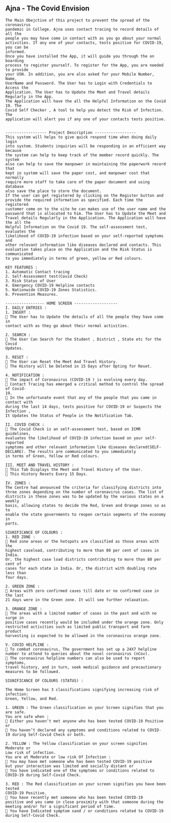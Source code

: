 ##            			Ajna - The Covid Envision

	The Main Obejctive of this project to prevent the spread of the coronavirus
	pandemic in College. Ajna uses contact tracing to record details of all the
	people you may have come in contact with as you go about your normal
	activities. If any one of your contacts, tests positive for COVID-19, you can be
	informed.
	Once you have installed the App, it will guide you through the on boarding
	process to register yourself. To register for the App, you are needed to provide
	your USN. In addition, you are also asked for your Mobile Number, Name,
	UserName and Password. The User has to Login with Credentials to Access the 
	Application. The User has to Update the Meet and Travel details Regularly in the App. 
	The Application will have the all the Helpful Information on the Covid 19. The
	Covid Self Checker , A tool to help you detect the Risk of Infection. The
	application will alert you if any one of your contacts tests positive.


	------------------ Project Description ------------------
	This system will helps to give quick respond time when doing daily login
	into system. Students inquiries will be responding in an efficient way because
	the system can help to keep track of the member record quickly. The system
	also can help to save the manpower in maintaining the paperwork record that
	kept in system will save the paper cost, and manpower cost that normally
	require more staff to take care of the paper document and using database
	also save the place to store the document.
	If the user can get registered by clicking on the Register button and
	provide the required information as specified. Each time the registered
	customer come on to the site he can makes use of the user name and the
	password that is allocated to him. The User has to Update the Meet and
	Travel details Regularly in the Application. The Application will have the all the
	Helpful Information on the Covid 19. The self-assessment test, evaluates the
	likelihood of COVID-19 infection based on your self-reported symptoms and
	other relevant information like diseases declared and contacts. This
	evaluation takes place on the Application and the Risk Status is communicated
	to you immediately in terms of green, yellow or Red colours.

	KEY FEATURES :
	1. Automatic Contact tracing
	2. Self-Assessment test(Covid Check)
	3. Risk Status of User
	4. Emergency COVID-19 Helpline contacts
	5. Nationwide COVID-19 Zones Statistics.
	6. Prevention Measures.

	----------------- HOME SCREEN -------------------
	I. DAILY ENTRIES :
	1. INSERT :
	 The User has to Update the details of all the people they have come in
	contact with as they go about their normal activities.

	2. SEARCH :
	 The User Can Search for the Student , District , State etc for the Covid
	Updates.

	3. RESET :
	 The User can Reset the Meet And Travel History.
	 The History will be Deleted in 15 Days after Opting for Reset.

	4. NOTIFICATION :
	 The impact of Coronavirus (COVID-19 ) is evolving every day.
	 Contact Tracing has emerged a critical method to control the spread of Covid-
	19.
	 In the unfortunate event that any of the people that you came in contact with
	during the last 14 days, tests positive for COVID-19 or Suspects the Infection ,
	It Updates the Status of People in the Notification Tab.

	II. COVID CHECK :
	 The Covid Check is an self-assessment test, based on ICMR guidelines,
	evaluates the likelihood of COVID-19 infection based on your self-reported
	symptoms and other relevant information like diseases declared(SELF-
	DECLARE). The results are communicated to you immediately
	in terms of Green, Yellow or Red colours.

	III. MEET AND TRAVEL HISTORY :
	 This Tab Displays the Meet and Travel History of the User.
	 This History Resets Every 15 Days.

	IV. ZONES :
	The Centre had announced the criteria for classifying districts into
	three zones depending on the number of coronavirus cases. The list of
	districts in these zones was to be updated by the various states on a weekly
	basis, allowing states to decide the Red, Green and Orange zones so as to
	enable the state governments to reopen certain segments of the economy in
	parts.

	SIGNIFICANCE OF COLOURS :
	1. RED ZONE :
	 Red zone areas or the hotspots are classified as those areas with the
	highest caseload, contributing to more than 80 per cent of cases in India.
	Or, the highest case load districts contributing to more than 80 per cent of
	cases for each state in India. Or, the district with doubling rate less than
	four days.

	2. GREEN ZONE :
	 Areas with zero confirmed cases till date or no confirmed case in the last
	21 days were in the Green zone. It will see further relaxation.

	3. ORANGE ZONE :
	 The areas with a limited number of cases in the past and with no surge in
	positive cases recently would be included under the orange zone. Only
	restricted activities such as limited public transport and farm product
	harvesting is expected to be allowed in the coronavirus orange zone.

	V. COVID HELPLINE :
	 To combat coronavirus, The government has set up a 24X7 helpline
	number to attend to queries about the novel coronavirus (nCov).
	 The coronavirus helpline numbers can also be used to report symptoms,
	travel history, and in turn, seek medical guidance and precautionary
	measures to be followed.

	SIGNIFICANCE OF COLOURS (STATUS) :

	The Home Screen has 3 classifications signifying increasing risk of infection:
	Green, Yellow, and Red.

	1. GREEN : The Green classification on your Screen signifies that you are safe.
	You are safe when :
	 Either you haven’t met anyone who has been tested COVID-19 Positive
	or
	 You haven’t declared any symptoms and conditions related to COVID-
	19 during Self-Covid Check or both.

	2. YELLOW : The Yellow classification on your screen signifies Moderate or
	Low risk of infection.
	You are at Moderate or low risk Of Infection :
	 You may have met someone who has been tested COVID-19 positive
	but your interaction was limited and socially distant or
	 You have indicated one of the symptoms or conditions related to
	COVID-19 during Self-Covid Check.

	3. RED : The Red classification on your screen signifies you have been tested
	COVID-19 Positive.
	 You have recently met someone who has been tested COVID-19
	positive and you came in close proximity with that someone during the
	meeting and/or for a significant period of time.
	 You have Indicated symptom sand / or conditions related to COVID-19
	during Self-Covid Check.
